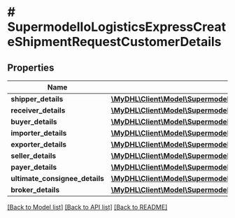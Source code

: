 # # SupermodelIoLogisticsExpressCreateShipmentRequestCustomerDetails

## Properties

Name | Type | Description | Notes
------------ | ------------- | ------------- | -------------
**shipper_details** | [**\MyDHL\Client\Model\SupermodelIoLogisticsExpressCreateShipmentRequestCustomerDetailsShipperDetails**](SupermodelIoLogisticsExpressCreateShipmentRequestCustomerDetailsShipperDetails.md) |  |
**receiver_details** | [**\MyDHL\Client\Model\SupermodelIoLogisticsExpressCreateShipmentRequestCustomerDetailsReceiverDetails**](SupermodelIoLogisticsExpressCreateShipmentRequestCustomerDetailsReceiverDetails.md) |  |
**buyer_details** | [**\MyDHL\Client\Model\SupermodelIoLogisticsExpressCreateShipmentRequestCustomerDetailsBuyerDetails**](SupermodelIoLogisticsExpressCreateShipmentRequestCustomerDetailsBuyerDetails.md) |  | [optional]
**importer_details** | [**\MyDHL\Client\Model\SupermodelIoLogisticsExpressCreateShipmentRequestCustomerDetailsImporterDetails**](SupermodelIoLogisticsExpressCreateShipmentRequestCustomerDetailsImporterDetails.md) |  | [optional]
**exporter_details** | [**\MyDHL\Client\Model\SupermodelIoLogisticsExpressCreateShipmentRequestCustomerDetailsExporterDetails**](SupermodelIoLogisticsExpressCreateShipmentRequestCustomerDetailsExporterDetails.md) |  | [optional]
**seller_details** | [**\MyDHL\Client\Model\SupermodelIoLogisticsExpressCreateShipmentRequestCustomerDetailsSellerDetails**](SupermodelIoLogisticsExpressCreateShipmentRequestCustomerDetailsSellerDetails.md) |  | [optional]
**payer_details** | [**\MyDHL\Client\Model\SupermodelIoLogisticsExpressCreateShipmentRequestCustomerDetailsPayerDetails**](SupermodelIoLogisticsExpressCreateShipmentRequestCustomerDetailsPayerDetails.md) |  | [optional]
**ultimate_consignee_details** | [**\MyDHL\Client\Model\SupermodelIoLogisticsExpressCreateShipmentRequestCustomerDetailsUltimateConsigneeDetails**](SupermodelIoLogisticsExpressCreateShipmentRequestCustomerDetailsUltimateConsigneeDetails.md) |  | [optional]
**broker_details** | [**\MyDHL\Client\Model\SupermodelIoLogisticsExpressCreateShipmentRequestCustomerDetailsBrokerDetails**](SupermodelIoLogisticsExpressCreateShipmentRequestCustomerDetailsBrokerDetails.md) |  | [optional]

[[Back to Model list]](../../README.md#models) [[Back to API list]](../../README.md#endpoints) [[Back to README]](../../README.md)
